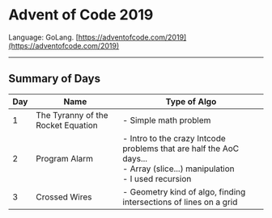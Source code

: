 # Advent of Code 2019
Language: GoLang.
[https://adventofcode.com/2019](https://adventofcode.com/2019)

---
## Summary of Days
Day | Name | Type of Algo
--- | --- | ---
1 | The Tyranny of the Rocket Equation | - Simple math problem
2 | Program Alarm | - Intro to the crazy Intcode problems that are half the AoC days... <br> - Array (slice...) manipulation <br> - I used recursion
3 | Crossed Wires | - Geometry kind of algo, finding intersections of lines on a grid
